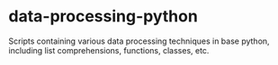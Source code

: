 # data-processing-python
Scripts containing various data processing techniques in base python, including list comprehensions, functions, classes, etc.
